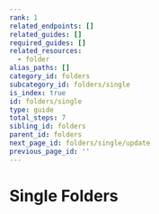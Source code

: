 ```yaml
---
rank: 1
related_endpoints: []
related_guides: []
required_guides: []
related_resources:
  - folder
alias_paths: []
category_id: folders
subcategory_id: folders/single
is_index: true
id: folders/single
type: guide
total_steps: 7
sibling_id: folders
parent_id: folders
next_page_id: folders/single/update
previous_page_id: ''
---
```


# Single Folders
